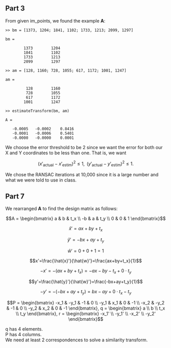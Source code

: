 ## Part 3

From given im_points, we found the example <b>A</b>:

```
>> bm = [1373, 1204; 1841, 1102; 1733, 1213; 2099, 1297]

bm =

        1373        1204
        1841        1102
        1733        1213
        2099        1297

>> am = [128, 1160; 728, 1055; 617, 1172; 1001, 1247]

am =

         128        1160
         728        1055
         617        1172
        1001        1247

>> estimateTransform(bm, am)

A =

   -0.0005   -0.0002    0.8416
   -0.0001   -0.0006    0.5401
   -0.0000   -0.0000    0.0001

```

We choose the error threshold to be 2 since we want the error for both our X and Y coordinates to be less than one. That is, we want

```math
(x'_{\text{actual}}-x'_{\text{estim}})^2\leq 1,\text{ }
(y'_{\text{actual}}-y'_{\text{estim}})^2\leq 1.
```

We chose the RANSAC iterations at 10,000 since it is a large number and what we were told to use in class. <br>

## Part 7

We rearranged <b>A</b> to find the design matrix as follows:

```math
A = \begin{bmatrix}
a & b & t_x \\
-b & a & t_y \\
0 & 0 & 1
\end{bmatrix}
```

```math
\hat{x}'=ax+by+t_x
```

```math
\hat{y}'=-bx+ay+t_y
```

```math
\hat{w}'=0+0+1=1
```

```math
x'=\frac{\hat{x}'}{\hat{w}'}=\frac{ax+by+t_x}{1}
```

```math
-x'=-(ax+by+t_x)=-ax-by-t_x+0\cdot t_y
```

```math
y'=\frac{\hat{y}'}{\hat{w}'}=\frac{-bx+ay+t_y}{1}
```

```math
-y'=-(-bx+ay+t_y)=bx-ay+0\cdot t_x-t_y
```

```math
P = \begin{bmatrix}
-x_1 & -y_1 & -1 & 0 \\
-y_1 & x_1 & 0 & -1 \\
-x_2 & -y_2 & -1 & 0 \\
-y_2 & x_2 & 0 & -1
\end{bmatrix},
q = \begin{bmatrix}
a \\
b \\
t_x \\
t_y
\end{bmatrix},
r = \begin{bmatrix}
-x_1' \\
-y_1' \\
-x_2' \\
-y_2'
\end{bmatrix}
```

q has 4 elements. <br>
P has 4 columns. <br>
We need at least 2 correspondences to solve a similarity transform.
